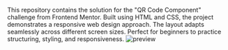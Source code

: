 This repository contains the solution for the "QR Code Component" challenge from Frontend Mentor. Built using HTML and CSS, the project demonstrates a responsive web design approach. The layout adapts seamlessly across different screen sizes. Perfect for beginners to practice structuring, styling, and responsiveness.
![preview](https://github.com/user-attachments/assets/f79be093-6113-49fb-b479-be8e6f417b74)
